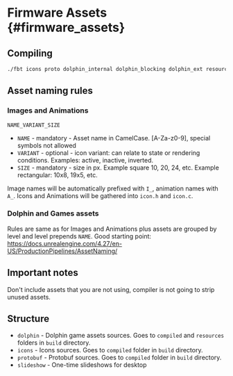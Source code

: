 # Firmware Assets {#firmware_assets}

## Compiling

```bash
./fbt icons proto dolphin_internal dolphin_blocking dolphin_ext resources
```

## Asset naming rules

### Images and Animations

`NAME_VARIANT_SIZE`

- `NAME`    - mandatory - Asset name in CamelCase. [A-Za-z0-9], special symbols not allowed
- `VARIANT` - optional  - icon variant: can relate to state or rendering conditions. Examples: active, inactive, inverted.
- `SIZE`    - mandatory - size in px. Example square 10, 20, 24, etc. Example rectangular: 10x8, 19x5, etc.

Image names will be automatically prefixed with `I_`, animation names with `A_`.
Icons and Animations will be gathered into `icon.h` and `icon.c`.

### Dolphin and Games assets

Rules are same as for Images and Animations plus assets are grouped by level and level prepends `NAME`.
Good starting point: https://docs.unrealengine.com/4.27/en-US/ProductionPipelines/AssetNaming/

## Important notes

Don't include assets that you are not using, compiler is not going to strip unused assets.

## Structure
- `dolphin`             - Dolphin game assets sources. Goes to `compiled` and `resources` folders in `build` directory.
- `icons`               - Icons sources. Goes to `compiled` folder in `build` directory.
- `protobuf`            - Protobuf sources. Goes to `compiled` folder in `build` directory.
- `slideshow`           - One-time slideshows for desktop
